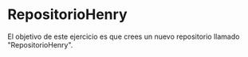 # RepositorioHenry
El objetivo de este ejercicio es que crees un nuevo repositorio llamado "RepositorioHenry". 
